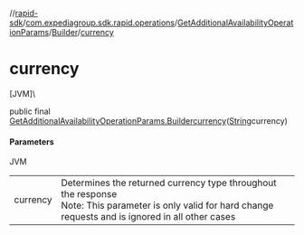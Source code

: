 //[rapid-sdk](../../../../index.md)/[com.expediagroup.sdk.rapid.operations](../../index.md)/[GetAdditionalAvailabilityOperationParams](../index.md)/[Builder](index.md)/[currency](currency.md)

# currency

[JVM]\

public final [GetAdditionalAvailabilityOperationParams.Builder](index.md)[currency](currency.md)([String](https://docs.oracle.com/javase/8/docs/api/java/lang/String.html)currency)

#### Parameters

JVM

| | |
|---|---|
| currency | Determines the returned currency type throughout the response <br> Note: This parameter is only valid for hard change requests and is ignored in all other cases |
